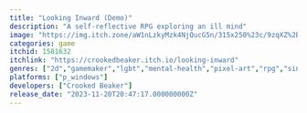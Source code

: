 ```yaml
---
title: "Looking Inward (Demo)"
description: "A self-reflective RPG exploring an ill mind"
image: "https://img.itch.zone/aW1nLzkyMzk4NjQucG5n/315x250%23c/9zqXZ%2B.png"
categories: game
itchid: 1581632
itchlink: "https://crookedbeaker.itch.io/looking-inward"
genres: ["2d","gamemaker","lgbt","mental-health","pixel-art","rpg","singleplayer"]
platforms: ["p_windows"]
developers: ["Crooked Beaker"]
release_date: "2023-11-20T20:47:17.000000000Z"
---
```


